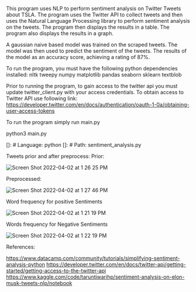 This program uses NLP to perform sentiment analysis on Twitter Tweets about TSLA. The program uses the Twitter API to collect tweets and then uses the Natural Language Processing library to perform sentiment analysis on the tweets. The program then displays the results in a table. The program also displays the results in a graph. 

A gaussian naive based model was trained on the scraped tweets. The model was then used to predict the sentiment of the tweets. The results of the model as an accuracy score, achieving a rating of 87%.

To run the program, you must have the following python dependencies installed:
    nltk
    tweepy
    numpy
    matplotlib
    pandas
    seaborn
    sklearn
    textblob

Prior to running the program, to gain access to the twitter api you must update twitter_client.py with your access credentials. To obtain access to Twitter API use following link:
https://developer.twitter.com/en/docs/authentication/oauth-1-0a/obtaining-user-access-tokens

To run the program simply run main.py

python3 main.py

[]: # Language: python
[]: # Path: sentiment_analysis.py

Tweets prior and after preprocess:
Prior:

![Screen Shot 2022-04-02 at 1 26 25 PM](https://user-images.githubusercontent.com/56705341/161394281-1be4e412-f540-40fc-b312-0dd80dc70e9c.png)

Preprocessed:

![Screen Shot 2022-04-02 at 1 27 46 PM](https://user-images.githubusercontent.com/56705341/161394339-434921fe-3840-4b6d-9a6d-d5fa9c6b3fe7.png)

Word frequency for positive Sentiments

![Screen Shot 2022-04-02 at 1 21 19 PM](https://user-images.githubusercontent.com/56705341/161394095-f70c5475-cf14-45cc-a42e-47de4000d0e9.png)

Words frequency for Negative Sentiments

![Screen Shot 2022-04-02 at 1 22 19 PM](https://user-images.githubusercontent.com/56705341/161394132-4d46a559-3328-40e8-96f7-0f3b029d818c.png)

References:

https://www.datacamp.com/community/tutorials/simplifying-sentiment-analysis-python
https://developer.twitter.com/en/docs/twitter-api/getting-started/getting-access-to-the-twitter-api
https://www.kaggle.com/code/taruntiwarihp/sentiment-analysis-on-elon-musk-tweets-nlp/notebook


